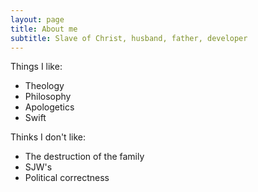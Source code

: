 ```yaml
---
layout: page
title: About me
subtitle: Slave of Christ, husband, father, developer
---
```


Things I like:

- Theology
- Philosophy
- Apologetics
- Swift

Thinks I don't like:

- The destruction of the family
- SJW's
- Political correctness
